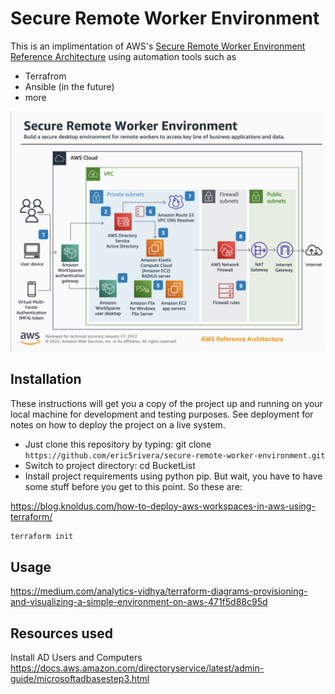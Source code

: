 # Secure Remote Worker Environment
This is an implimentation of AWS's [Secure Remote Worker Environment Reference Architecture](https://d1.awsstatic.com/architecture-diagrams/ArchitectureDiagrams/secure-remote-worker-environment-ra.pdf?did=wp_card&trk=wp_card) using automation tools such as 
- Terrafrom
- Ansible (in the future)
- more

![Alt text](./aws-reference-architecture-diagram.png "Secure Remote Worker Environment Reference Architecture")

## Installation
These instructions will get you a copy of the project up and running on your local machine for development and testing purposes. See deployment for notes on how to deploy the project on a live system.

- Just clone this repository by typing: git clone `https://github.com/eric5rivera/secure-remote-worker-environment.git`
- Switch to project directory: cd BucketList
- Install project requirements using python pip. But wait, you have to have some stuff before you get to this point. So these are:

https://blog.knoldus.com/how-to-deploy-aws-workspaces-in-aws-using-terraform/

```bash
terraform init
```
## Usage
https://medium.com/analytics-vidhya/terraform-diagrams-provisioning-and-visualizing-a-simple-environment-on-aws-471f5d88c95d


## 




## Resources used
Install AD Users and Computers
https://docs.aws.amazon.com/directoryservice/latest/admin-guide/microsoftadbasestep3.html